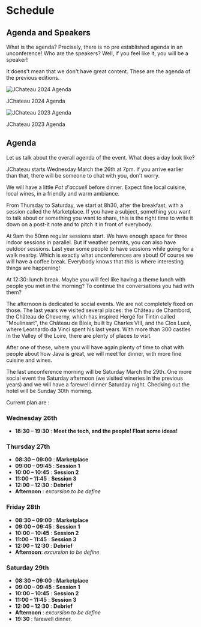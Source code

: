 # Schedule

<!-- MACRO{snippet|debug=false|ignoreDownloadError=false|verbatim=false|file=src/site/resources/fragments/breadcrum.snippet.html} -->

## Agenda and Speakers

What is the agenda? Precisely, there is no pre established agenda in an unconference! Who are the speakers? Well, if you feel like it, you will be a speaker!

It doens't mean that we don't have great content. These are the agenda of the previous editions. 

![JChateau 2024 Agenda](images/2024_JChateau-agenda.png)

JChateau 2024 Agenda

![JChateau 2023 Agenda](images/2023_JChateau-agenda.png)

JChateau 2023 Agenda

## Agenda

Let us talk about the overall agenda of the event. What does a day look like?

JChateau starts Wednesday March the 26th at 7pm. If you arrive earlier than that, there will be someone to chat with you, don't worry.

We will have a little *Pot d'accueil* before dinner. Expect fine local cuisine, local wines, in a friendly and warm ambiance.  

From Thursday to Saturday, we start at 8h30, after the breakfast, with a session called the Marketplace. If you have a subject, something you want to talk about or something you want to share, this is the right time to write it down on a post-it note and to pitch it in front of everybody.  

At 9am the 50mn regular sessions start. We have enough space for three indoor sessions in parallel. But if weather permits, you can also have outdoor sessions. Last year some people to have sessions while going for a walk nearby. Which is exactly what unconferences are about! Of course we will have a coffee break. Everybody knows that this is where interesting things are happening!

At 12:30: lunch break. Maybe you will feel like having a theme lunch with people you met in the morning? To continue the conversations you had with them?

The afternoon is dedicated to social events. We are not completely fixed on those. The last years we visited several places: the Château de Chambord, the Château de Cheverny, which has inspired Hergé for Tintin called "Moulinsart", the Château de Blois, built by Charles VIII, and the Clos Lucé, where Leornardo da Vinci spent his last years. With more than 300 castles in the Valley of the Loire, there are plenty of places to visit. 

After one of these, where you will have again plenty of time to chat with people about how Java is great, we will meet for dinner, with more fine cuisine and wines.

The last unconference morning will be Saturday March the 29th. One more social event the Saturday afternoon (we visited wineries in the previous years) and we will have a farewell dinner Saturday night. Checking out the hotel will be Sunday 30th morning.

Current plan are :

### Wednesday 26th

* **18:30 – 19:30** : **Meet the tech, and the people! Float some ideas!**

### Thursday 27th

* **08:30 – 09:00** : **Marketplace**
* **09:00 – 09:45** : **Session 1**
* **10:00 – 10:45** : **Session 2**
* **11:00 – 11:45** : **Session 3**
* **12:00 – 12:30** : **Debrief**
* **Afternoon** :  _excursion to be define_

### Friday 28th

* **08:30 – 09:00** : **Marketplace**
* **09:00 – 09:45** : **Session 1**
* **10:00 – 10:45** : **Session 2**
* **11:00 – 11:45** : **Session 3**
* **12:00 – 12:30** : **Debrief**
* **Afternoon**: _excursion to be define_

### Saturday 29th

* **08:30 – 09:00** : **Marketplace**
* **09:00 – 09:45** : **Session 1**
* **10:00 – 10:45** : **Session 2**
* **11:00 – 11:45** : **Session 3**
* **12:00 – 12:30** : **Debrief**
* **Afternoon** : _excursion to be define_
* **19:30** : farewell dinner. 
